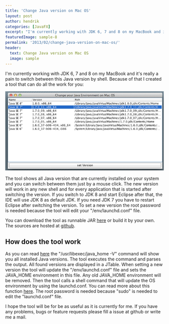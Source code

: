 ```yaml
---
title: 'Change Java version on Mac OS'
layout: post
author: hendrik
categories: [JavaFX]
excerpt: "I'm currently working with JDK 6, 7 and 8 on my MacBook and it's really a pain to switch between this Java version by shell. Because of that I created a tool that can do all the work for you."
featuredImage: sample-8
permalink: '2013/02/change-java-version-on-mac-os/'
header:
  text: Change Java version on Mac OS
  image: sample
---
```

I'm currently working with JDK 6, 7 and 8 on my MacBook and it's really a pain to switch between this Java version by shell. Because of that I created a tool that can do all the work for you:

![cjv](/assets/posts/guigarage-legacy/cjv.png)

The tool shows all Java version that are currently installed on your system and you can switch between them just by a mouse click. The new version will work in any new shell and for every application that is started after switching the version. If you switch to JDK 8 and start Eclipse after that, the IDE will use JDK 8 as default JDK. If you need JDK 7 you have to restart Eclipse after switching the version. To set a new version the root password is needed because the tool will edit your "/env/launchd.conf" file.

You can download the tool as runnable JAR [here](/assets/downloads/java-version-manager/jvc.jar) or build it by your own. The sources are hosted at [github](https://github.com/guigarage/JavaVersionChanger).

## How does the tool work

As you can read [here](http://blog.hgomez.net/blog/2012/07/20/understanding-java-from-command-line-on-osx/) the "/usr/libexec/java_home -V" command will show you all installed Java versions. The tool executes the command and parses the output. All found versions are displayed in a JTable. When setting a new version the tool will update the "/env/launchd.conf" file and sets the JAVA_HOME environment in this file. Any old JAVA_HOME environment will be removed. Then the tool calls a shell command that will update the OS environment by using the launchd.conf. You can read more about this function [here](http://stackoverflow.com/questions/135688/setting-environment-variables-in-os-x). The root password is needed because "sudo" is needed to edit the "launchd.conf" file.

I hope the tool will be for be as useful as it is currently for me. If you have any problems, bugs or feature requests please fill a issue at github or write me a mail.
